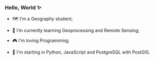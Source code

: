 ### Hello, World ✨


- 🗺️ I'm a Geography student;

- 🌱 I’m currently learning Geoprocessing and Remote Sensing;

- 🎮 I'm loving Programming;

- 🤖 I'm starting in Python, JavaScript and PostgreSQL with PostGIS.
